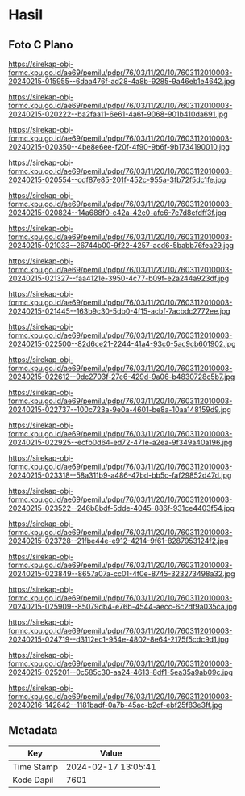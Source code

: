 # Hasil

## Foto C Plano

https://sirekap-obj-formc.kpu.go.id/ae69/pemilu/pdpr/76/03/11/20/10/7603112010003-20240215-015955--6daa476f-ad28-4a8b-9285-9a46eb1e4642.jpg

https://sirekap-obj-formc.kpu.go.id/ae69/pemilu/pdpr/76/03/11/20/10/7603112010003-20240215-020222--ba2faa11-6e61-4a6f-9068-901b410da691.jpg

https://sirekap-obj-formc.kpu.go.id/ae69/pemilu/pdpr/76/03/11/20/10/7603112010003-20240215-020350--4be8e6ee-f20f-4f90-9b6f-9b1734190010.jpg

https://sirekap-obj-formc.kpu.go.id/ae69/pemilu/pdpr/76/03/11/20/10/7603112010003-20240215-020554--cdf87e85-201f-452c-955a-3fb72f5dc1fe.jpg

https://sirekap-obj-formc.kpu.go.id/ae69/pemilu/pdpr/76/03/11/20/10/7603112010003-20240215-020824--14a688f0-c42a-42e0-afe6-7e7d8efdff3f.jpg

https://sirekap-obj-formc.kpu.go.id/ae69/pemilu/pdpr/76/03/11/20/10/7603112010003-20240215-021033--26744b00-9f22-4257-acd6-5babb76fea29.jpg

https://sirekap-obj-formc.kpu.go.id/ae69/pemilu/pdpr/76/03/11/20/10/7603112010003-20240215-021327--faa4121e-3950-4c77-b09f-e2a244a923df.jpg

https://sirekap-obj-formc.kpu.go.id/ae69/pemilu/pdpr/76/03/11/20/10/7603112010003-20240215-021445--163b9c30-5db0-4f15-acbf-7acbdc2772ee.jpg

https://sirekap-obj-formc.kpu.go.id/ae69/pemilu/pdpr/76/03/11/20/10/7603112010003-20240215-022500--82d6ce21-2244-41a4-93c0-5ac9cb601902.jpg

https://sirekap-obj-formc.kpu.go.id/ae69/pemilu/pdpr/76/03/11/20/10/7603112010003-20240215-022612--9dc2703f-27e6-429d-9a06-b4830728c5b7.jpg

https://sirekap-obj-formc.kpu.go.id/ae69/pemilu/pdpr/76/03/11/20/10/7603112010003-20240215-022737--100c723a-9e0a-4601-be8a-10aa148159d9.jpg

https://sirekap-obj-formc.kpu.go.id/ae69/pemilu/pdpr/76/03/11/20/10/7603112010003-20240215-022925--ecfb0d64-ed72-471e-a2ea-9f349a40a196.jpg

https://sirekap-obj-formc.kpu.go.id/ae69/pemilu/pdpr/76/03/11/20/10/7603112010003-20240215-023318--58a311b9-a486-47bd-bb5c-faf29852d47d.jpg

https://sirekap-obj-formc.kpu.go.id/ae69/pemilu/pdpr/76/03/11/20/10/7603112010003-20240215-023522--246b8bdf-5dde-4045-886f-931ce4403f54.jpg

https://sirekap-obj-formc.kpu.go.id/ae69/pemilu/pdpr/76/03/11/20/10/7603112010003-20240215-023728--21fbe44e-e912-4214-9f61-8287953124f2.jpg

https://sirekap-obj-formc.kpu.go.id/ae69/pemilu/pdpr/76/03/11/20/10/7603112010003-20240215-023849--8657a07a-cc01-4f0e-8745-323273498a32.jpg

https://sirekap-obj-formc.kpu.go.id/ae69/pemilu/pdpr/76/03/11/20/10/7603112010003-20240215-025909--85079db4-e76b-4544-aecc-6c2df9a035ca.jpg

https://sirekap-obj-formc.kpu.go.id/ae69/pemilu/pdpr/76/03/11/20/10/7603112010003-20240215-024719--d3112ec1-954e-4802-8e64-2175f5cdc9d1.jpg

https://sirekap-obj-formc.kpu.go.id/ae69/pemilu/pdpr/76/03/11/20/10/7603112010003-20240215-025201--0c585c30-aa24-4613-8df1-5ea35a9ab09c.jpg

https://sirekap-obj-formc.kpu.go.id/ae69/pemilu/pdpr/76/03/11/20/10/7603112010003-20240216-142642--1181badf-0a7b-45ac-b2cf-ebf25f83e3ff.jpg


## Metadata

| Key        | Value               |
| ---------- | ------------------- |
| Time Stamp | 2024-02-17 13:05:41 |
| Kode Dapil | 7601                |



